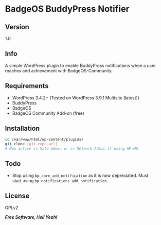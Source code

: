 BadgeOS BuddyPress Notifier
=========

Version
----
1.0

Info
------------

A simple WordPress plugin to enable BuddyPress notifications when a user reaches and achievement with BadgeOS-Community.

Requirements
-------------

* WordPress 3.4.2+ (Tested on WordPress 3.9.1 Multisite [latest])
* BuddyPress
* BadgeOS
* BadgeOS Community Add-on (free)

Installation
--------------

```sh
cd /var/www/html/wp-content/plugins/
git clone [git-repo-url]
# Now active in Site Admin or in Network Admin if using WP-MU.
```

Todo
--------------
* Stop using `bp_core_add_notification` as it is now depreciated. Must start using `bp_notifications_add_notification`.

License
----

GPLv2


***Free Software, Hell Yeah!***
